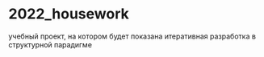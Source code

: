 # 2022_housework
учебный проект, на котором будет показана итеративная разработка в структурной парадигме
